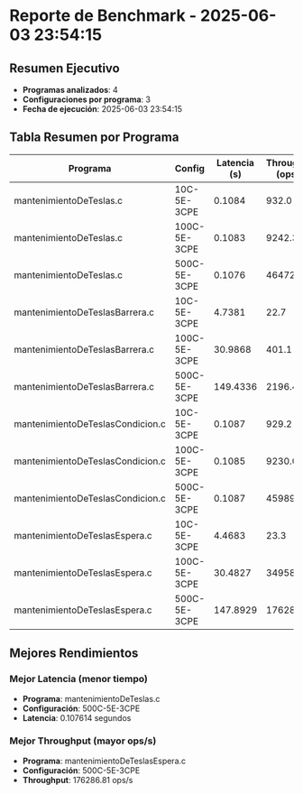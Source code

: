 # Reporte de Benchmark - 2025-06-03 23:54:15

## Resumen Ejecutivo

- **Programas analizados**: 4
- **Configuraciones por programa**: 3
- **Fecha de ejecución**: 2025-06-03 23:54:15

## Tabla Resumen por Programa

| Programa | Config | Latencia (s) | Throughput (ops/s) | CPU (%) | Memoria (MB) |
|----------|---------|--------------|-------------------|---------|---------------|
| mantenimientoDeTeslas.c | 10C-5E-3CPE | 0.1084 | 932.0 | 3.2 | 0.0 |
| mantenimientoDeTeslas.c | 100C-5E-3CPE | 0.1083 | 9242.3 | 10.1 | 0.0 |
| mantenimientoDeTeslas.c | 500C-5E-3CPE | 0.1076 | 46472.8 | 36.9 | 0.0 |
| mantenimientoDeTeslasBarrera.c | 10C-5E-3CPE | 4.7381 | 22.7 | 0.1 | 3.5 |
| mantenimientoDeTeslasBarrera.c | 100C-5E-3CPE | 30.9868 | 401.1 | 0.7 | 29.3 |
| mantenimientoDeTeslasBarrera.c | 500C-5E-3CPE | 149.4336 | 2196.4 | 4.1 | 33.9 |
| mantenimientoDeTeslasCondicion.c | 10C-5E-3CPE | 0.1087 | 929.2 | 2.7 | 0.0 |
| mantenimientoDeTeslasCondicion.c | 100C-5E-3CPE | 0.1085 | 9230.0 | 10.2 | 0.0 |
| mantenimientoDeTeslasCondicion.c | 500C-5E-3CPE | 0.1087 | 45989.3 | 33.2 | 0.0 |
| mantenimientoDeTeslasEspera.c | 10C-5E-3CPE | 4.4683 | 23.3 | 0.2 | 3.4 |
| mantenimientoDeTeslasEspera.c | 100C-5E-3CPE | 30.4827 | 34958.7 | 42.1 | 19.3 |
| mantenimientoDeTeslasEspera.c | 500C-5E-3CPE | 147.8929 | 176286.8 | 360.5 | 18.4 |

## Mejores Rendimientos

### Mejor Latencia (menor tiempo)
- **Programa**: mantenimientoDeTeslas.c
- **Configuración**: 500C-5E-3CPE
- **Latencia**: 0.107614 segundos

### Mejor Throughput (mayor ops/s)
- **Programa**: mantenimientoDeTeslasEspera.c
- **Configuración**: 500C-5E-3CPE
- **Throughput**: 176286.81 ops/s


